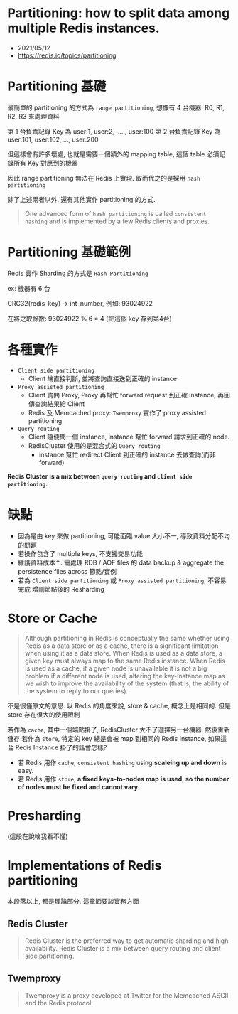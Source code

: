 # Partitioning: how to split data among multiple Redis instances.

- 2021/05/12
- https://redis.io/topics/partitioning


# Partitioning 基礎

最簡單的 partitioning 的方式為 `range partitioning`, 想像有 4 台機器: R0, R1, R2, R3 來處理資料

第 1 台負責記錄 Key 為 user:1,   user:2, ....., user:100
第 2 台負責記錄 Key 為 user:101, user:102, ..., user:200

但這樣會有許多壞處, 也就是需要一個額外的 mapping table, 這個 table 必須記錄所有 Key 對應到的機器

因此 range partitioning 無法在 Redis 上實現. 取而代之的是採用 `hash partitioning`

除了上述兩者以外, 還有其他實作 partitioning 的方式.

> One advanced form of `hash partitioning` is called `consistent hashing` and is implemented by a few Redis clients and proxies.


# Partitioning 基礎範例

Redis 實作 Sharding 的方式是 `Hash Partitioning`

ex: 機器有 6 台

CRC32(redis_key) -> int_number, 例如: 93024922

在將之取餘數: 93024922 % 6 = 4 (把這個 key 存到第4台)


# 各種實作

- `Client side partitioning`
    - Client 端直接判斷, 並將查詢直接送到正確的 instance
- `Proxy assisted partitioning`
    - Client 詢問 Proxy, Proxy 再幫忙 forward request 到正確 instance, 再回傳查詢結果給 Client
    - Redis 及 Memcached proxy: `Twemproxy` 實作了 proxy assisted partitioning
- `Query routing`
    - Client 隨便問一個 instance, instance 幫忙 forward 請求到正確的 node.
    - RedisCluster 使用的是混合式的 `Query routing`
        - instance 幫忙 redirect Client 到正確的 instance 去做查詢(而非 forward)

**Redis Cluster is a mix between `query routing` and `client side partitioning`.**


# 缺點

- 因為是由 key 來做 partitioning, 可能面臨 value 大小不一, 導致資料分配不均的問題
- 若操作包含了 multiple keys, 不支援交易功能
- 維護資料成本↑. 需處理 RDB / AOF files 的 data backup & aggregate the persistence files across 節點/實例
- 若為 `Client side partitioning` 或 `Proxy assisted partitioning`, 不容易完成 增刪節點後的 Resharding


# Store or Cache

> Although partitioning in Redis is conceptually the same whether using Redis as a data store or as a cache, there is a significant limitation when using it as a data store. When Redis is used as a data store, a given key must always map to the same Redis instance. When Redis is used as a cache, if a given node is unavailable it is not a big problem if a different node is used, altering the key-instance map as we wish to improve the availability of the system (that is, the ability of the system to reply to our queries).

不是很懂原文的意思. 以 Redis 的角度來說, store & cache, 概念上是相同的. 但是 store 存在很大的使用限制

若作為 `cache`, 其中一個端點掛了, RedisCluster 大不了選擇另一台機器, 然後重新儲存
若作為 `store`, 特定的 key 總是會被 map 到相同的 Redis Instance, 如果這台 Redis Instance 掛了的話會怎樣?

- 若 Redis 用作 `cache`, `consistent hashing` using **scaleing up and down** is easy.
- 若 Redis 用作 `store`, **a fixed keys-to-nodes map is used, so the number of nodes must be fixed and cannot vary**. 


# Presharding

(這段在說啥我看不懂)


# Implementations of Redis partitioning

本段落以上, 都是理論部分. 這章節要談實務方面


## Redis Cluster

> Redis Cluster is the preferred way to get automatic sharding and high availability.
> Redis Cluster is a mix between query routing and client side partitioning.


## Twemproxy

> Twemproxy is a proxy developed at Twitter for the Memcached ASCII and the Redis protocol.
